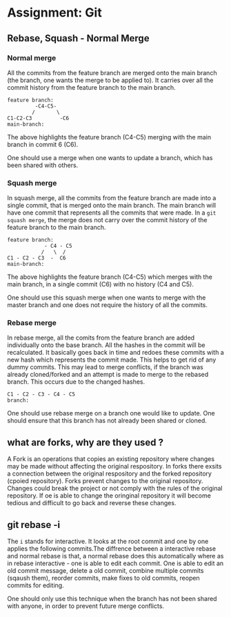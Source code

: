 # Assignment: Git

## Rebase, Squash - Normal Merge

### Normal merge 

All the commits from the feature branch are merged onto the main branch (the branch, one wants the merge to be applied to). It carries over all the commit history from the feature branch to the main branch.

```
feature branch:
         -C4-C5-
        /       \
C1-C2-C3         -C6
main-branch:
```
The above highlights the feature branch (C4-C5) merging with the main branch in commit 6 (C6).  

One should use a merge when one wants to update a branch, which has been shared with others.

### Squash merge 

In squash merge, all the commits from the feature branch are made into a single commit, that is merged onto the main branch. The main branch will have one commit that represents all the commits that were made. In a `git squash merge`, the merge does not carry over the commit history of the feature branch to the main branch. 

```
feature branch:
            - C4 - C5
           /   \  /
C1 - C2 - C3  -  C6
main-branch:
```
The above highlights the feature branch (C4-C5) which merges with the main branch, in a single commit (C6) with no history (C4 and C5).

One should use this squash merge when one wants to merge with the master branch and one does not require the history of all the commits.

### Rebase merge
In rebase merge, all the comits from the feature branch are added individually onto the base branch. All the hashes in the commit will be recalculated. It basically goes back in time and redoes these commits with a new hash which represents the commit made. This helps to get rid of any dummy commits. This may lead to merge conflicts, if the branch was already cloned/forked and an attempt is made to merge to the rebased branch. This occurs due to the changed hashes.

```
C1 - C2 - C3 - C4 - C5
branch:
```

One should use rebase merge on a branch one would like to update. One should ensure that this branch has not already been shared or cloned.

## what are forks, why are they used ?

A Fork is an operations that copies an existing repository where changes may be made without affecting the original respository. In forks there exsits a connection between the original respository and the forked repository (cpoied repository). Forks prevent changes to the original repository. Changes could break the project or not comply with the rules of the original repository. If oe is able to change the oringinal repository  it will become tedious and difficult to go back and reverse these changes.

## git rebase -i
The `i` stands for interactive. It looks at the root commit and one by one applies the following commits.The diffrence between a interactive rebase and normal rebase is that, a normal rebase does this automatically where as in rebase interactive - one is able to edit each commit. One is able to edit an old commit message, delete a old commit, combine multiple commits (sqaush them), reorder commits, make fixes to old commits, reopen commits for editing. 

One should only use this technique when the branch has not been shared with anyone, in order to prevent future merge conflicts.
